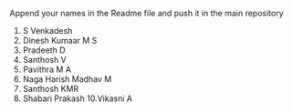 Append your names in the Readme file and push it in the main repository

1. S Venkadesh
2. Dinesh Kumaar M S
3. Pradeeth D
4. Santhosh V
5. Pavithra M A
7. Naga Harish Madhav M
8. Santhosh KMR
9. Shabari Prakash 
10.Vikasni A
